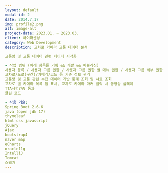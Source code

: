 ```yaml
---
layout: default
modal-id: 2
date: 2014.7.17
img: profile2.png
alt: image-alt
project-date: 2023.01. ~ 2023.03.
client: 하이퍼센싱
category: Web Development
description: 교차로 카메라 교통 데이터 분석

교통량 및 교통 데이터 관련 데이터 시각화

- 작업 범위 (아래 항목들 기획 && 개발 && 퍼블리싱)
사용자 등록 / 사용자 그룹 권한 / 사용자 그룹 권한 별 메뉴 권한 / 사용자 그룹 세부 권한 별 화면 CRUD 제어
교차로/도로(구간)/카메라/코드 등 기준 정보 관리
교통량 및 교통 관련 수집 데이터 기반 통계 조회 및 챠트 조회
교차로 별 카메라 목록 맵 표시, 교차로 카메라 마커 클릭 시 동영상 플레이
TTA시험인증 통과
클린 코드

- 사용 기술:
Spring Boot 2.6.6
java (open jdk 17)
thymeleaf
html css javascript
jQuery
Ajax
bootstrap4
naver map
eCharts
oracle11g
IntelliJ
Tomcat
스웨거
---
```


